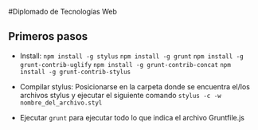 #Diplomado de Tecnologías Web

## Primeros pasos

- Install: 
          `npm install -g stylus`
          `npm install -g grunt`
          `npm install -g grunt-contrib-uglify`
          `npm install -g grunt-contrib-concat`
          `npm install -g grunt-contrib-stylus`
- Compilar stylus: 
      Posicionarse en la carpeta donde se encuentra el/los archivos stylus y ejecutar el siguiente comando
      `stylus -c -w nombre_del_archivo.styl`


- Ejecutar `grunt` para ejecutar todo lo que indica el archivo Gruntfile.js

